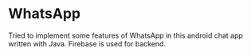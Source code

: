 # WhatsApp
Tried to implement some features of WhatsApp in this android chat app written with Java. Firebase is used for backend.
